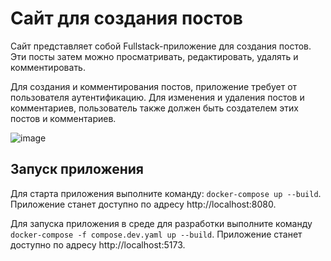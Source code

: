 # Сайт для создания постов
Сайт представляет собой Fullstack-приложение для создания постов. Эти посты затем можно просматривать, редактировать, удалять и комментировать.

Для создания и комментирования постов, приложение требует от пользователя аутентификацию. Для изменения и удаления постов и комментариев, пользователь также должен быть создателем этих постов и комментариев.

![image](https://github.com/nikitin-rus/Posts_Website/assets/115501654/2384d648-b44a-4c07-9407-c79b736ce49d)

## Запуск приложения

Для старта приложения выполните команду: `docker-compose up --build`. Приложение станет доступно по адресу http://localhost:8080.

Для запуска приложения в среде для разработки выполните команду `docker-compose -f compose.dev.yaml up --build`. Приложение станет доступно по адресу http://localhost:5173.
